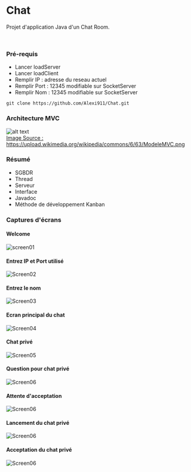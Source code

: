 # Chat 

Projet d'application Java d'un Chat Room.

<br/>

### Pré-requis

- Lancer loadServer </br>
- Lancer loadClient </br>
- Remplir IP : adresse du reseau actuel </br>
- Remplir Port : 12345 modifiable sur SocketServer </br>
- Remplir Nom : 12345 modifiable sur SocketServer </br>
```
git clone https://github.com/Alexi911/Chat.git
```
### Architecture MVC

![alt text](https://upload.wikimedia.org/wikipedia/commons/6/63/ModeleMVC.png)</br>
<u>Image Source : https://upload.wikimedia.org/wikipedia/commons/6/63/ModeleMVC.png</u>

### Résumé

- SGBDR </br>
- Thread </br>
- Serveur </br>
- Interface </br>
- Javadoc </br>
- Méthode de développement Kanban

### Captures d'écrans

#### Welcome
![screen01](https://raw.githubusercontent.com/Alexi911/Chat/master/ScreenShot_ReadMe/01.png)

#### Entrez IP et Port utilisé
![Screen02](https://raw.githubusercontent.com/Alexi911/Chat/master/ScreenShot_ReadMe/02.png)

#### Entrez le nom
![Screen03](https://raw.githubusercontent.com/Alexi911/Chat/master/ScreenShot_ReadMe/03.png)

#### Ecran principal du chat
![Screen04](https://raw.githubusercontent.com/Alexi911/Chat/master/ScreenShot_ReadMe/04.png)

#### Chat privé
![Screen05](https://raw.githubusercontent.com/Alexi911/Chat/master/ScreenShot_ReadMe/05.png)

#### Question pour chat privé
![Screen06](https://raw.githubusercontent.com/Alexi911/Chat/master/ScreenShot_ReadMe/06.png)

#### Attente d'acceptation
![Screen06](https://raw.githubusercontent.com/Alexi911/Chat/master/ScreenShot_ReadMe/06.png)

#### Lancement du chat privé
![Screen06](https://raw.githubusercontent.com/Alexi911/Chat/master/ScreenShot_ReadMe/07.png)

#### Acceptation du chat privé
![Screen06](https://raw.githubusercontent.com/Alexi911/Chat/master/ScreenShot_ReadMe/08.png)
